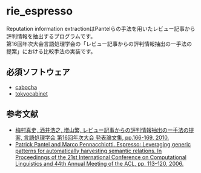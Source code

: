 # rie_espresso
Reputation information extractionはPantelらの手法を用いたレビュー記事から評判情報を抽出するプログラムです。  
第16回年次大会言語処理学会の「レビュー記事からの評判情報抽出の一手法の提案」における比較手法の実装です。

## 必須ソフトウェア
- [cabocha](https://taku910.github.io/cabocha/ "cabocha")
- [tokyocabinet](https://fallabs.com/tokyocabinet/index.ja.html "tokyocabinet")

## 参考文献
- [梅村真史, 酒井浩之, 増山繁, レビュー記事からの評判情報抽出の一手法の提案, 言語処理学会 第16回年次大会 発表論文集, pp.166-169, 2010.](http://www.anlp.jp/proceedings/annual_meeting/2010/pdf_dir/A2-2.pdf "梅村真史, 酒井浩之, 増山繁, レビュー記事からの評判情報抽出の一手法の提案, 言語処理学会 第16回年次大会 発表論文集, pp.166-169, 2010.")
- [Patrick Pantel and Marco Pennacchiotti. Espresso: Leveraging generic patterns for automatically harvesting semantic relations. In Proceedinngs of the 21st International Conference on Computational Linguistics and 44th Annual Meeting of the ACL, pp. 113–120, 2006.](https://dl.acm.org/citation.cfm?id=1220190 "Patrick Pantel and Marco Pennacchiotti. Espresso: Leveraging generic patterns for automatically harvesting semantic relations. In Proceedinngs of the 21st International Conference on Computational Linguistics and 44th Annual Meeting of the ACL, pp. 113–120, 2006.")

